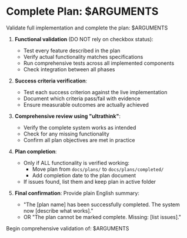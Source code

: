 # Complete Plan: $ARGUMENTS

Validate full implementation and complete the plan: $ARGUMENTS

1. **Functional validation** (DO NOT rely on checkbox status):
   - Test every feature described in the plan
   - Verify actual functionality matches specifications
   - Run comprehensive tests across all implemented components
   - Check integration between all phases

2. **Success criteria verification**:
   - Test each success criterion against the live implementation
   - Document which criteria pass/fail with evidence
   - Ensure measurable outcomes are actually achieved

3. **Comprehensive review using "ultrathink"**:
   - Verify the complete system works as intended
   - Check for any missing functionality
   - Confirm all plan objectives are met in practice

4. **Plan completion**:
   - Only if ALL functionality is verified working:
     - Move plan from `docs/plans/` to `docs/plans/completed/`
     - Add completion date to the plan document
   - If issues found, list them and keep plan in active folder

5. **Final confirmation**:
   Provide plain English summary:
   - "The [plan name] has been successfully completed. The system now [describe what works]."
   - OR "The plan cannot be marked complete. Missing: [list issues]."

Begin comprehensive validation of: $ARGUMENTS